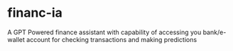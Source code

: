# financ-ia
A GPT Powered finance assistant with capability of accessing you bank/e-wallet account for checking transactions and making predictions
